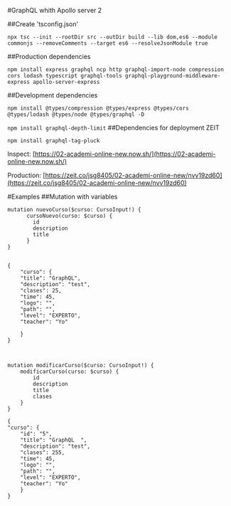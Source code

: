 #GraphQL whith Apollo server 2  


##Create 'tsconfig.json'  

`npx tsc --init --rootDir src --outDir build --lib dom,es6 --module commonjs --removeComments --target es6 --resolveJsonModule true`

##Production dependencies  

`npm install express graphql ncp http graphql-import-node compression cors lodash typescript graphql-tools graphql-playground-middleware-express apollo-server-express`  

##Development dependencies  

`npm install @types/compression @types/express @types/cors @types/lodash @types/node @types/graphql -D`


`npm install graphql-depth-limit`
##Dependencies for deployment ZEIT  

`npm install graphql-tag-pluck`

Inspect: [https://02-academi-online-new.now.sh/](https://02-academi-online-new.now.sh/)

Production: [https://zeit.co/jsg8405/02-academi-online-new/nvv19zd60](https://zeit.co/jsg8405/02-academi-online-new/nvv19zd60)



#Examples
##Mutation with variables

    mutation nuevoCurso($curso: CursoInput!) {
	      cursoNuevo(curso: $curso) {
		    id
		    description
		    title
	      }
    }
    

    {
	    "curso": {
	    "title": "GraphQL",
	    "description": "test",
	    "clases": 25,
	    "time": 45,
	    "logo": "",
	    "path": "",
	    "level": "EXPERTO",
	    "teacher": "Yo"
	      
	    }
    }



    mutation modificarCurso($curso: CursoInput!) {
	    modificarCurso(curso: $curso) {
		    id
		    description
		    title
		    clases
	    }
    }
    
    {
    "curso": {
	    "id": "5",
	    "title": "GraphQL  ",
	    "description": "test",
	    "clases": 255,
	    "time": 45,
	    "logo": "",
	    "path": "",
	    "level": "EXPERTO",
	    "teacher": "Yo"
    	}
    }